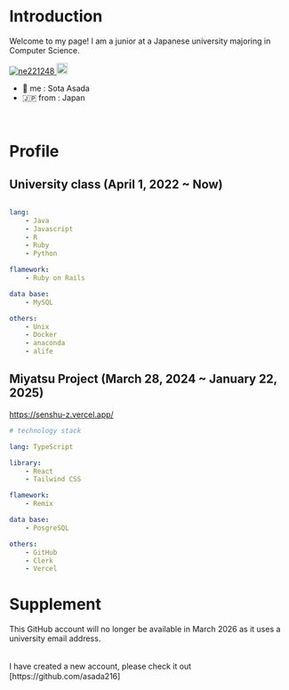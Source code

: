 # Introduction
Welcome to my page! I am a junior at a Japanese university majoring in Computer Science.
<p align="left">
  <a href="https://github.com/ne221248/ne221248/">
    <img src="https://komarev.com/ghpvc/?username=ne221248" alt="ne221248" />
  </a>
  <a href="https://github.com/ne221248">
    <img height="20" src="https://img.shields.io/github/followers/ne221248?label=follow&logo=github&style=flat" />
  </a>
  
</p>

  - 👤 me : Sota Asada
  - 🇯🇵 from : Japan

<br>

# Profile

## University class (April 1, 2022 ~ Now)

```yaml

lang:
    - Java
    - Javascript
    - R
    - Ruby
    - Python

flamework:
    - Ruby on Rails

data base: 
    - MySQL

others:
    - Unix
    - Docker
    - anaconda
    - alife

```

## Miyatsu Project (March 28, 2024 ~ January 22, 2025)
https://senshu-z.vercel.app/
```yaml
# technology stack

lang: TypeScript

library:
    - React
    - Tailwind CSS

flamework:
    - Remix

data base:
    - PosgreSQL

others:
    - GitHub
    - Clerk
    - Vercel

```

# Supplement
This GitHub account will no longer be available in March 2026 as it uses a university email address.

<!--
This GitHub account is no longer available because it uses a university email address.
-->

<br>
I have created a new account, please check it out　[https://github.com/asada216]

     
